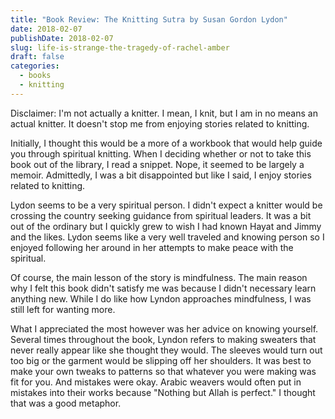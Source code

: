 ```yaml
---
title: "Book Review: The Knitting Sutra by Susan Gordon Lydon"
date: 2018-02-07
publishDate: 2018-02-07
slug: life-is-strange-the-tragedy-of-rachel-amber
draft: false
categories:
  - books
  - knitting
---
```


Disclaimer: I'm not actually a knitter. I mean, I knit, but I am in no means an actual knitter. It doesn't stop me from enjoying stories related to knitting.

Initially, I thought this would be a more of a workbook that would help guide you through spiritual knitting. When I deciding whether or not to take this book out of the library, I read a snippet. Nope, it seemed to be largely a memoir. Admittedly, I was a bit disappointed but like I said, I enjoy stories related to knitting.

Lydon seems to be a very spiritual person. I didn't expect a knitter would be crossing the country seeking guidance from spiritual leaders. It was a bit out of the ordinary but I quickly grew to wish I had known Hayat and Jimmy and the likes. Lydon seems like a very well traveled and knowing person so I enjoyed following her around in her attempts to make peace with the spiritual.

Of course, the main lesson of the story is mindfulness. The main reason why I felt this book didn't satisfy me was because I didn't necessary learn anything new. While I do like how Lyndon approaches mindfulness, I was still left for wanting more.

What I appreciated the most however was her advice on knowing yourself. Several times throughout the book, Lyndon refers to making sweaters that never really appear like she thought they would. The sleeves would turn out too big or the garment would be slipping off her shoulders. It was best to make your own tweaks to patterns so that whatever you were making was fit for you. And mistakes were okay. Arabic weavers would often put in mistakes into their works because "Nothing but Allah is perfect." I thought that was a good metaphor.